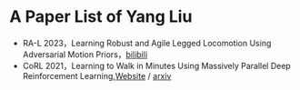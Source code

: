 # A Paper List of Yang Liu
- RA-L 2023，Learning Robust and Agile Legged Locomotion Using Adversarial Motion Priors，[bilibili](https://www.bilibili.com/video/BV1nM4y177rY/)
- CoRL 2021，Learning to Walk in Minutes Using Massively Parallel Deep Reinforcement Learning,[Website](https://leggedrobotics.github.io/legged_gym/) /  [arxiv](https://arxiv.org/abs/2109.11978)

